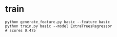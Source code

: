 # train

    python generate_feature.py basic --feature basic
    python train.py basic --model ExtraTreesRegressor
    # scores 0.475


